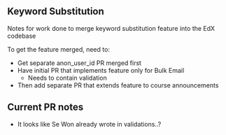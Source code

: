 ## Keyword Substitution
Notes for work done to merge keyword substitution feature into the EdX codebase

To get the feature merged, need to:
- Get separate anon_user_id PR merged first
- Have initial PR that implements feature only for Bulk Email
    - Needs to contain validation
- Then add separate PR that extends feature to course announcements

## Current PR notes
- It looks like Se Won already wrote in validations..?
